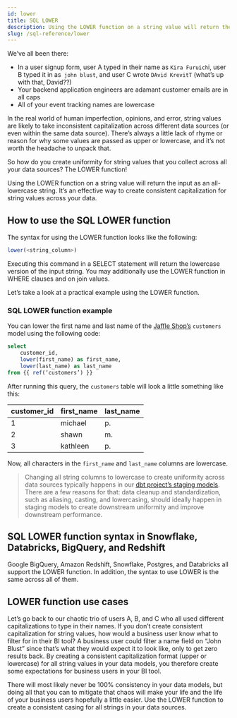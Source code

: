 ```yaml
---
id: lower
title: SQL LOWER
description: Using the LOWER function on a string value will return the input as an all-lowercase string. It’s an effective way to create consistent capitalization for string values across your data.
slug: /sql-reference/lower
---
```


<head>
    <title>Working with the SQL LOWER function</title>
</head>

We’ve all been there:
- In a user signup form, user A typed in their name as `Kira Furuich`i, user B typed it in as` john blust`, and user C wrote `DAvid KrevitT` (what’s up with that, David??)
- Your backend application engineers are adamant customer emails are in all caps
- All of your event tracking names are lowercase

In the real world of human imperfection, opinions, and error, string values are likely to take inconsistent capitalization across different data sources (or even within the same data source). There’s always a little lack of rhyme or reason for why some values are passed as upper or lowercase, and it’s not worth the headache to unpack that.

So how do you create uniformity for string values that you collect across all your data sources? The LOWER function!

Using the LOWER function on a string value will return the input as an all-lowercase string. It’s an effective way to create consistent capitalization for string values across your data.

## How to use the SQL LOWER function

The syntax for using the LOWER function looks like the following:

```sql
lower(<string_column>)
```

Executing this command in a SELECT statement will return the lowercase version of the input string. You may additionally use the LOWER function in WHERE clauses and on join values.

Let’s take a look at a practical example using the LOWER function.

### SQL LOWER function example

You can lower the first name and last name of the [Jaffle Shop’s](https://github.com/dbt-labs/jaffle_shop) `customers` model using the following code:

```sql
select 
	customer_id,
	lower(first_name) as first_name,
	lower(last_name) as last_name
from {{ ref(‘customers’) }}
```

After running this query, the `customers` table will look a little something like this:

| customer_id | first_name | last_name |
|---|---|---|
| 1 | michael | p. |
| 2 | shawn | m. |
| 3 | kathleen | p. |

Now, all characters in the `first_name` and `last_name` columns are lowercase.

> Changing all string columns to lowercase to create uniformity across data sources typically happens in our [dbt project’s staging models](https://docs.getdbt.com/guides/best-practices/how-we-structure/2-staging). There are a few reasons for that: data cleanup and standardization, such as aliasing, casting, and lowercasing, should ideally happen in staging models to create downstream uniformity and improve downstream performance.

## SQL LOWER function syntax in Snowflake, Databricks, BigQuery, and Redshift

Google BigQuery, Amazon Redshift, Snowflake, Postgres, and Databricks all support the LOWER function. In addition, the syntax to use LOWER is the same across all of them.


## LOWER function use cases

Let’s go back to our chaotic trio of users A, B, and C who all used different capitalizations to type in their names. If you don’t create consistent capitalization for string values, how would a business user know what to filter for in their BI tool? A business user could filter a name field on “John Blust” since that’s what they would expect it to look like, only to get zero results back. By creating a consistent capitalization format (upper or lowercase) for all string values in your data models, you therefore create some expectations for business users in your BI tool.

There will most likely never be 100% consistency in your data models, but doing all that you can to mitigate that chaos will make your life and the life of your business users hopefully a little easier. Use the LOWER function to create a consistent casing for all strings in your data sources.
